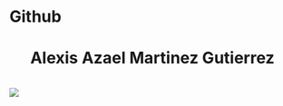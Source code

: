 # Github
<div>
  <center><h1>Alexis Azael Martinez Gutierrez</h1></center>
  <br>
  <img src="https://neliosoftware.com/es/wp-content/uploads/sites/3/2019/02/chris-ried-512801-unsplash.jpg">
</div>
